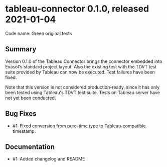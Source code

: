 # tableau-connector 0.1.0, released 2021-01-04
 
Code name: Green original tests

## Summary

Version 0.1.0 of the Tableau Connector brings the connector embedded into Exasol's standard project layout. Also the existing test with the TDVT test suite provided by Tableau can now be executed. Test failures have been fixed.

Note that this version is not considered production-ready, since it has only been tested using Tableau's TDVT test suite. Tests on Tableau server have not yet been conducted.

## Bug Fixes
 
* #1: Fixed conversion from pure-time type to Tableau-compatible timestamp.
 
## Documentation
 
* #1: Added changelog and README
